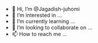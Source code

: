 - 👋 Hi, I’m @Jagadish-juhomi
- 👀 I’m interested in ...
- 🌱 I’m currently learning ...
- 💞️ I’m looking to collaborate on ...
- 📫 How to reach me ...

<!---
Jagadish-juhomi/Jagadish-juhomi is a ✨ special ✨ repository because its `README.md` (this file) appears on your GitHub profile.
You can click the Preview link to take a look at your changes.
--->
